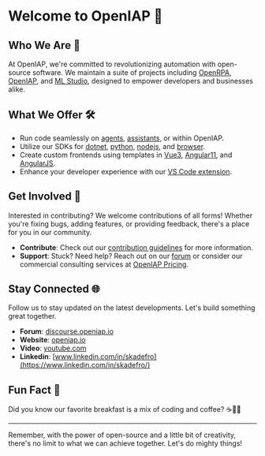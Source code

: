 # Welcome to OpenIAP 👋

## Who We Are 🚀
At OpenIAP, we're committed to revolutionizing automation with open-source software. We maintain a suite of projects including [OpenRPA](https://github.com/open-rpa/openrpa), [OpenIAP](https://github.com/open-rpa/openflow), and [ML Studio](https://github.com/openiap/ml-studio), designed to empower developers and businesses alike.

## What We Offer 🛠️
- Run code seamlessly on [agents](https://github.com/openiap/nodeagent), [assistants](https://github.com/openiap/assistant), or within OpenIAP.
- Utilize our SDKs for [dotnet](https://github.com/openiap/dotnetapi), [python](https://github.com/openiap/pyapi), [nodejs](https://github.com/openiap/nodeapi), and [browser](https://github.com/openiap/jsapi).
- Create custom frontends using templates in [Vue3](https://github.com/openiap/vue3-web-template), [Angular11](https://github.com/open-rpa/openflow-web-angular11-template), and [AngularJS](https://github.com/open-rpa/openflow-web-angularjs-template).
- Enhance your developer experience with our [VS Code extension](https://github.com/openiap/vscode-assistant).

## Get Involved 🤝
Interested in contributing? We welcome contributions of all forms! Whether you're fixing bugs, adding features, or providing feedback, there's a place for you in our community.

- **Contribute**: Check out our [contribution guidelines](CONTRIBUTING.md) for more information.
- **Support**: Stuck? Need help? Reach out on our [forum](https://discourse.openiap.io) or consider our commercial consulting services at [OpenIAP Pricing](https://www.openiap.io/pricing).

## Stay Connected 🌐
Follow us to stay updated on the latest developments. Let's build something great together.

- **Forum**: [discourse.openiap.io](https://discourse.openiap.io)
- **Website**: [openiap.io](https://openiap.io)
- **Video**: [youtube.com](https://www.youtube.com/results?search_query=openrpa)
- **Linkedin**: [www.linkedin.com/in/skadefro](https://www.linkedin.com/in/skadefro/)

## Fun Fact 🎉
Did you know our favorite breakfast is a mix of coding and coffee? ☕👨‍💻

---

Remember, with the power of open-source and a little bit of creativity, there's no limit to what we can achieve together. Let's do mighty things!

